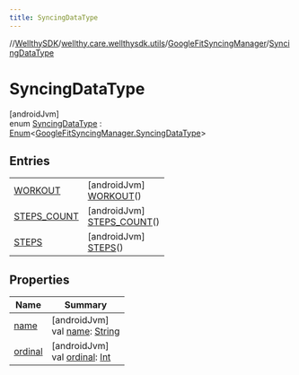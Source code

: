 ```yaml
---
title: SyncingDataType
---
```

//[WellthySDK](../../../../index.html)/[wellthy.care.wellthysdk.utils](../../index.html)/[GoogleFitSyncingManager](../index.html)/[SyncingDataType](index.html)



# SyncingDataType



[androidJvm]\
enum [SyncingDataType](index.html) : [Enum](https://kotlinlang.org/api/latest/jvm/stdlib/kotlin/-enum/index.html)&lt;[GoogleFitSyncingManager.SyncingDataType](index.html)&gt;



## Entries


| | |
|---|---|
| [WORKOUT](-w-o-r-k-o-u-t/index.html) | [androidJvm]<br>[WORKOUT](-w-o-r-k-o-u-t/index.html)() |
| [STEPS_COUNT](-s-t-e-p-s_-c-o-u-n-t/index.html) | [androidJvm]<br>[STEPS_COUNT](-s-t-e-p-s_-c-o-u-n-t/index.html)() |
| [STEPS](-s-t-e-p-s/index.html) | [androidJvm]<br>[STEPS](-s-t-e-p-s/index.html)() |


## Properties


| Name | Summary |
|---|---|
| [name](-s-t-e-p-s/index.html#-372974862%2FProperties%2F-1123460525) | [androidJvm]<br>val [name](-s-t-e-p-s/index.html#-372974862%2FProperties%2F-1123460525): [String](https://kotlinlang.org/api/latest/jvm/stdlib/kotlin/-string/index.html) |
| [ordinal](-s-t-e-p-s/index.html#-739389684%2FProperties%2F-1123460525) | [androidJvm]<br>val [ordinal](-s-t-e-p-s/index.html#-739389684%2FProperties%2F-1123460525): [Int](https://kotlinlang.org/api/latest/jvm/stdlib/kotlin/-int/index.html) |

